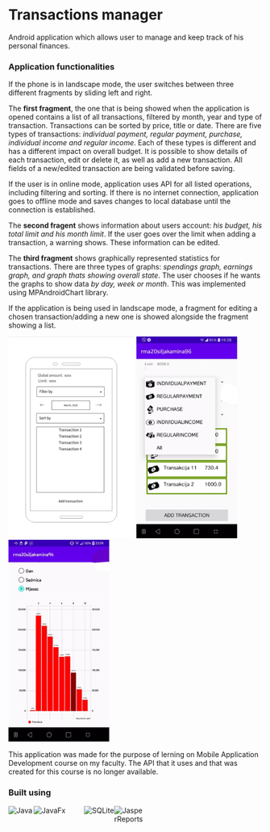 # Transactions manager

Android application which allows user to manage and keep track of his personal finances. 

### Application functionalities
If the phone is in landscape mode, the user switches between three different fragments by sliding left and right.  

The **first fragment**, the one that is being showed when the application is opened contains a list of all transactions, filtered by month, year and type of transaction. Transactions can be sorted by price, title or date. There are five types of transactions: *individual payment, regular payment, purchase, individual income and regular income*. Each of these types is different and has a different impact on overall budget. It is possible to show details of each transaction, edit or delete it, as well as add a new transaction. All fields of a new/edited transaction are being validated before saving.  

If the user is in online mode, application uses API for all listed operations, including filtering and sorting. If there is no internet connection, application goes to offline mode and saves changes to local database until the connection is established. 

The **second fragent** shows information about users account: *his budget, his total limit and his month limit*. If the user goes over the limit when adding a transaction, a warning shows. These information can be edited.  

The **third fragment** shows graphically represented statistics for transactions. There are three types of graphs: *spendings graph, earnings graph, and graph thats showing overall state*. The user chooses if he wants the graphs to show data *by day, week or month*. This was implemented using MPAndroidChart library.  

If the application is being used in landscape mode, a fragment for editing a chosen transaction/adding a new one is showed alongside the fragment showing a list.  


<p float="left">
  <img src="prototype.jpg" alt="prototype" width="250"/> 
  <img src="Inkedlist_LI.jpg" alt="Inkedlist_LI" width="200"/> 
  <img src="Inkedgraph_LI.jpg" alt="Inkedgraph_LI" width="200"/> 
</p>

This application was made for the purpose of lerning on Mobile Application Development course on my faculty. The API that it uses and that was created for this course is no longer available.  

### Built using
[<img align="left" alt="Java" width="50px" src="https://logoeps.com/wp-content/uploads/2013/03/java-eps-vector-logo.png" />][java]
[<img align="left" alt="JavaFx" width="100px" src="https://upload.wikimedia.org/wikipedia/en/c/cc/JavaFX_Logo.png" />][javafx]
[<img align="left" alt="SQLite" width="60px" src="https://upload.wikimedia.org/wikipedia/commons/thumb/3/38/SQLite370.svg/1200px-SQLite370.svg.png" />][SQLite]
[<img align="left" alt="JasperReports" width="60px" src="https://miro.medium.com/max/424/1*278ccGR72lK73_1l0BuKUw.png" />][jasperreports]


[java]: https://www.java.com/en/
[SQLite]: https://www.sqlite.org/index.html
[javafx]: https://openjfx.io/
[jasperreports]: https://community.jaspersoft.com/



